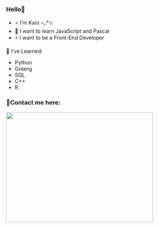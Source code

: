 ### Hello👋

- ⭐ I’m Kani ⋆｡°✩
- 💬 I want to learn JavaScript and Pascal
- ⚡ I want to be a Front-End Developer  
  
🌱 I've Learned:
- Python 
- Golang 
- SQL
- C++
- R   
### 🔗Contact me here:
<img src="https://user-images.githubusercontent.com/121889048/210426214-672b59b3-5dc4-4669-96d1-b182b2340ed0.jpg" width="400" height="300"/>


